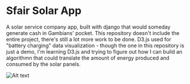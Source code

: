 # Sfair Solar App


A solar service company app, built with django that would someday generate cash in Gambians' pocket.
This repository doesn't include the entire project, there's still a lot more work to be done.
D3.js used for "battery charging" data visualization - though the one in this repository is just a demo, 
I'm learning D3.js and trying to figure out how I can build an algorithmn that could translate the amount of energy
produced and consumed by the solar panels.

![Alt text](https://raw.githubusercontent.com/msawo/sfair-solar-app/master/solar_app-devices-02.gif "Solar-app")


